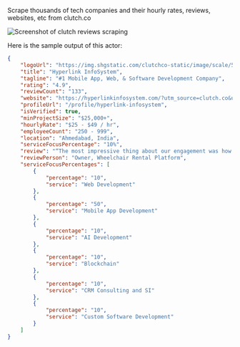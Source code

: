 Scrape thousands of tech companies and their hourly rates, reviews, websites, etc from clutch.co 

![Screenshot of clutch reviews scraping](https://pbs.twimg.com/media/F1S26u9aUAA6MiO?format=jpg&name=4096x4096)

Here is the sample output of this actor:

```json
{
	"logoUrl": "https://img.shgstatic.com/clutchco-static/image/scale/50x50/s3fs-public/logos/logo_new.jpg",
	"title": "Hyperlink InfoSystem",
	"tagline": "#1 Mobile App, Web, & Software Development Company",
	"rating": "4.9",
	"reviewCount": "133",
	"website": "https://hyperlinkinfosystem.com/?utm_source=clutch.co&utm_medium=referral&utm_campaign=web-developers",
	"profileUrl": "/profile/hyperlink-infosystem",
	"isVerified": true,
	"minProjectSize": "$25,000+",
	"hourlyRate": "$25 - $49 / hr",
	"employeeCount": "250 - 999",
	"location": "Ahmedabad, India",
	"serviceFocusPercentage": "10%",
	"review": "“The most impressive thing about our engagement was how stable our app turned out to be.”",
	"reviewPerson": "Owner, Wheelchair Rental Platform",
	"serviceFocusPercentages": [
		{
			"percentage": "10",
			"service": "Web Development"
		},
		{
			"percentage": "50",
			"service": "Mobile App Development"
		},
		{
			"percentage": "10",
			"service": "AI Development"
		},
		{
			"percentage": "10",
			"service": "Blockchain"
		},
		{
			"percentage": "10",
			"service": "CRM Consulting and SI"
		},
		{
			"percentage": "10",
			"service": "Custom Software Development"
		}
	]
}
```
